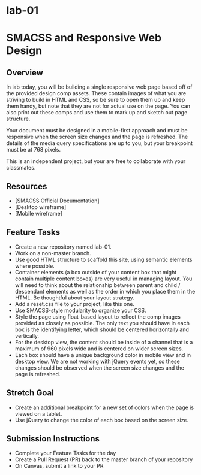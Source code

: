 # lab-01

# SMACSS and Responsive Web Design

## Overview
In lab today, you will be building a single responsive web page based off of the provided design comp assets. These contain images of what you are striving to build in HTML and CSS, so be sure to open them up and keep them handy, but note that they are not for actual use on the page. You can also print out these comps and use them to mark up and sketch out page structure.

Your document must be designed in a mobile-first approach and must be responsive when the screen size changes and the page is refreshed. The details of the media query specifications are up to you, but your breakpoint must be at 768 pixels.

This is an independent project, but your are free to collaborate with your classmates.

## Resources
* [SMACSS Official Documentation]
* [Desktop wireframe]
* [Mobile wireframe]

## Feature Tasks
* Create a new repository named lab-01.
* Work on a non-master branch.
* Use good HTML structure to scaffold this site, using semantic elements where possible.
* Container elements (a box outside of your content box that might contain multiple content boxes) are very useful in managing layout. You will need to think about the relationship between parent and child / descendant elements as well as the order in which you place them in the HTML. Be thoughtful about your layout strategy.
* Add a reset.css file to your project, like this one.
* Use SMACSS-style modularity to organize your CSS.
* Style the page using float-based layout to reflect the comp images provided as closely as possible. The only text you should have in each box is the identifying letter, which should be centered horizontally and vertically.
* For the desktop view, the content should be inside of a channel that is a maximum of 960 pixels wide and is centered on wider screen sizes.
* Each box should have a unique background color in mobile view and in desktop view. We are not working with jQuery events yet, so these changes should be observed when the screen size changes and the page is refreshed.

## Stretch Goal
* Create an additional breakpoint for a new set of colors when the page is viewed on a tablet.
* Use jQuery to change the color of each box based on the screen size.

## Submission Instructions
* Complete your Feature Tasks for the day
* Create a Pull Request (PR) back to the master branch of your repository
* On Canvas, submit a link to your PR